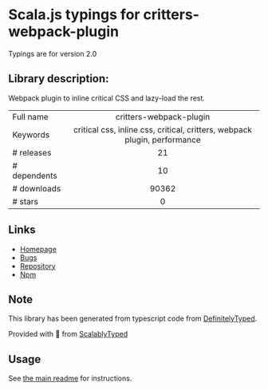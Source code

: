 
# Scala.js typings for critters-webpack-plugin

Typings are for version 2.0

## Library description:
Webpack plugin to inline critical CSS and lazy-load the rest.

|                    |                 |
| ------------------ | :-------------: |
| Full name          | critters-webpack-plugin |
| Keywords           | critical css, inline css, critical, critters, webpack plugin, performance |
| # releases         | 21 |
| # dependents       | 10 |
| # downloads        | 90362 |
| # stars            | 0 |

## Links
- [Homepage](https://github.com/GoogleChromeLabs/critters#readme)
- [Bugs](https://github.com/GoogleChromeLabs/critters/issues)
- [Repository](https://github.com/GoogleChromeLabs/critters)
- [Npm](https://www.npmjs.com/package/critters-webpack-plugin)
    


## Note
This library has been generated from typescript code from [DefinitelyTyped](https://definitelytyped.org).

Provided with :purple_heart: from [ScalablyTyped](https://github.com/oyvindberg/ScalablyTyped)

## Usage
See [the main readme](../../readme.md) for instructions.


